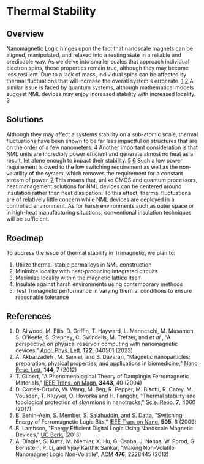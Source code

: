 # Thermal Stability

## Overview

Nanomagnetic Logic hinges upon the fact that nanoscale magnets can be aligned, manipulated, and relaxed into a resting state in a reliable and predicable way. As we delve into smaller scales that approach individual electron spins, these properties remain true, although they may become less resilient. Due to a lack of mass, individual spins can be affected by thermal fluctuations that will increase the overall system's error rate. [1][1] [2][2] A similar issue is faced by quantum systems, although mathematical models suggest NML devices may enjoy increased stability with increased locality. [3][3]

## Solutions

Although they may affect a systems stability on a sub-atomic scale, thermal fluctuations have been shown to be far less impactful on structures that are on the order of a few nanometers. [4][4] Another important consideration is that NML units are incredibly power efficient and generate almost no heat as a result, let alone enough to impact their stability. [5][5] [6][6] Such a low power requirement is owed to the low switching requirement as well as the non-volatility of the system, which removes the requirement for a constant stream of power. [7][7] This means that, unlike CMOS and quantum processors, heat management solutions for NML devices can be centered around insulation rather than heat dissipation. To this effect, thermal fluctuations are of relatively little concern while NML devices are deployed in a controlled environment. As for harsh environments such as outer space or in high-heat manufacturing situations, conventional insulation techniques will be sufficient.

## Roadmap

To address the issue of thermal stability in Trimagnetix, we plan to:

1. Utilize thermal-stable permalloys in NML construction
2. Minimize locality with heat-producing integrated circuits
3. Maximize locality within the magnetic lattice itself
4. Insulate against harsh environments using contemporary methods
5. Test Trimagnetix performance in varying thermal conditions to ensure reasonable tolerance

## References

1. D. Allwood, M. Ellis, D. Griffin, T. Hayward, L. Manneschi, M. Musameh, S. O'Keefe, S. Stepney, C. Swindells, M. Trefzer, and *et al.*,  "A perspective on physical reservoir computing with nanomagnetic devices," [Appl. Phys. Lett.][1] **122**, 040501 (2023)
2. A. Akbarzadeh , M. Samiei, and S. Davaran, "Magnetic nanoparticles: preparation, physical properties, and applications in biomedicine," [Nano Resc. Lett.][2] **144**, 7 (2012)
3. T. Gilbert, "A Phenomenological Theory of Dampingin Ferromagnetic Materials," [IEEE Trans. on Magn.][3] **3443**, 40 (2004)
4. D. Cortés-Ortuño, W. Wang, M. Beg, R. Pepper, M. Bisotti, R. Carey, M. Vousden, T. Kluyver, O. Hovorka and H. Fangohr, "Thermal stability and topological protection of skyrmions in nanotracks," [Scie. Repo.][4] **7**, 4060 (2017)
5. B. Behin-Aein, S. Member, S. Salahuddin, and S. Datta, "Switching Energy of Ferromagnetic Logic Bits," [IEEE Tran. on Nano.][5] **505**, 8 (2009)
6. B. Lambson, "Energy Efficient Digital Logic Using Nanoscale Magnetic Devices," [UC Berk.][6] (2013)
7. A. Dingler, S. Kurtz, M. Niemier, X. Hu, G. Csaba, J. Nahas, W. Porod, G. Bernstein, P. Li, and Vjiay Karthik Sankar, "Making Non-Volatile Nanomagnet Logic Non-Volatile", [ACM][7] **476**, 2228445 (2012)

[1]: [magnetic-nanoparticles.pdf]
[2]: [reservoir-computing.pdf]
[3]: [damping-in-ferromagnetic-materials.pdf]
[4]: [thermal-stability-in-nanotracks.pdf]
[5]: [switching-energy.pdf]
[6]: [energy-efficient-digital-logic.pdf]
[7]: [non-volatile-nanomagnetic-logic.pdf]
